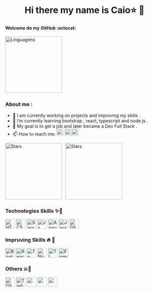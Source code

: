 <h1 align="center"> Hi there  my name is Caio⭐ 🤩</h1> 

<div> 

#### Welcome do my  _GitHub_ :octocat:


<div>
 <a href="[https://github.com/DocCaio](https://github.com/DenverCoder1/github-readme-streak-stats)"></a>  
<img height="180em" src="https://streak-stats.demolab.com/?user=DenverCoder1&theme=radical" alt="Linguagens">&ensp;  
                                                                                                                                   
</div>




 ### About me :

- 🔭 I am currently working on projects and improving my skills .
- 🌱 I’m currently learning bootstrap , react, typescript and node.js .
- 🧠 My goal is to get a job and later became a Dev Full Stack .
- 📫 How to reach me: <a href="https://www.linkedin.com/in/caio-martins-2ba009207/" target="_blank"><img  alt="Boots" height="22" wight="40" src="https://img.shields.io/badge/LinkedIn-0077B5?style=for-the-badge&logo=linkedin&logoColor=white"/></a>
<a href="https://dev.to/doccaio" target="_blank"><img  alt="Boots" height="22" wight="40" src="https://img.shields.io/badge/dev.to-0A0A0A?style=for-the-badge&logo=devdotto&logoColor=white"/></a><a href="https://vercel.com/doccaio" target="_blank"><img  alt="Vercel" height="22" wight="40" src="https://img.shields.io/badge/Vercel-000000?style=for-the-badge&logo=vercel&logoColor=white"/></a>


<div>
 <a href="[https://github.com/DocCaio](https://github.com/DenverCoder1/github-readme-streak-stats)"></a>  
<img height="180em" src="https://github-readme-stats.vercel.app/api?username=DocCaio&theme=radical" alt="Stars">&ensp;  
<img height="180em" src="https://github-readme-stats.vercel.app/api/top-langs/?username=DocCaio&layout=compact&theme=radical" alt="Stars">
                                                                                                                                
 
 
</div>
 
   
### Technologies Skills  ✨🚀 


<img  alt="HTML5" height="30" wight="40" src="https://img.shields.io/badge/HTML5-E34F26?style=for-the-badge&logo=html5&logoColor=white"/>
<img  alt="CSS3" height="30" wight="40" src="https://img.shields.io/badge/CSS3-1572B6?style=for-the-badge&logo=css3&logoColor=white"/>
<img  alt="Sass" height="30" wight="40" src="https://img.shields.io/badge/Sass-CC6699?style=for-the-badge&logo=sass&logoColor=white"/>
<img  alt="Js"  height="30" wight="40" src="https://img.shields.io/badge/JavaScript-F7DF1E?style=for-the-badge&logo=javascript&logoColor=black"/>
<img  alt="Angular" height="30" wight="40" src="https://img.shields.io/badge/Angular-DD0031?style=for-the-badge&logo=angular&logoColor=white"/>
<img  alt="Java" height="30" wight="40" src="https://img.shields.io/badge/Java-ED8B00?style=for-the-badge&logo=openjdk&logoColor=white"/>
<img  alt="Git" height="30 wight="40" src="https://img.shields.io/badge/GIT-E44C30?style=for-the-badge&logo=git&logoColor=white"/>

 
 ### Impruving Skills 🔥 💪
 
 <img  alt="Boots" height="30" wight="40" src="https://img.shields.io/badge/Bootstrap-563D7C?style=for-the-badge&logo=bootstrap&logoColor=white"/>
 <img  alt="React" height="30" wight="40"  src="https://img.shields.io/badge/React-20232A?style=for-the-badge&logo=react&logoColor=61DAFB"/>
 <img  alt="Tp" height="30" wight="40"  src="https://img.shields.io/badge/TypeScript-007ACC?style=for-the-badge&logo=typescript&logoColor=white"/>
 <img alt="Node" height="30" wight="40"  src="https://img.shields.io/badge/Node.js-43853D?style=for-the-badge&logo=node.js&logoColor=white"/>
 <img alt="Tl" height="30" wight="40"  src="https://img.shields.io/badge/Tailwind_CSS-38B2AC?style=for-the-badge&logo=tailwind-css&logoColor=white"/>
 <img alt="Figma"height="30" wight="40" src="https://img.shields.io/badge/Figma-F24E1E?style=for-the-badge&logo=figma&logoColor=white"/>
                                                                                                                                      
   ### Others 💥👻
                                                                                                                                      
  <img alt="GitHub" height="30" wight="40" src="https://img.shields.io/badge/GitHub-100000?style=for-the-badge&logo=github&logoColor=white"/>
  <img alt="Trello" height="30" wight="40" src="https://img.shields.io/badge/Trello-0052CC?style=for-the-badge&logo=trello&logoColor=white"/>
  <img atl="Mark" height="30" wight="40" src="https://img.shields.io/badge/Markdown-000000?style=for-the-badge&logo=markdown&logoColor=white"/>
   <img atl="vs" height="30" wight="40" src="https://img.shields.io/badge/Visual_Studio_Code-0078D4?style=for-the-badge&logo=visual%20studio%20code&logoColor=white"/>
  <img atl="Word" height="30" wight="40" src="https://img.shields.io/badge/p5%20js-ED225D?style=for-the-badge&logo=p5dotjs&logoColor=white"/>
  
                                                                                                                                      
                                                                                                                                      
</div>

                                                                                                                                      
